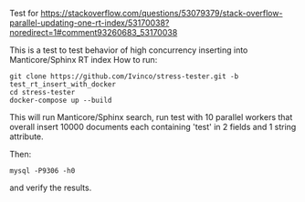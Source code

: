 Test for https://stackoverflow.com/questions/53079379/stack-overflow-parallel-updating-one-rt-index/53170038?noredirect=1#comment93260683_53170038

This is a test to test behavior of high concurrency inserting into Manticore/Sphinx RT index
How to run:
```
git clone https://github.com/Ivinco/stress-tester.git -b test_rt_insert_with_docker
cd stress-tester
docker-compose up --build
```
This will run Manticore/Sphinx search, run test with 10 parallel workers that overall insert 10000 documents each containing 'test' in 2 fields and 1 string attribute.

Then:
```
mysql -P9306 -h0
```
and verify the results.

